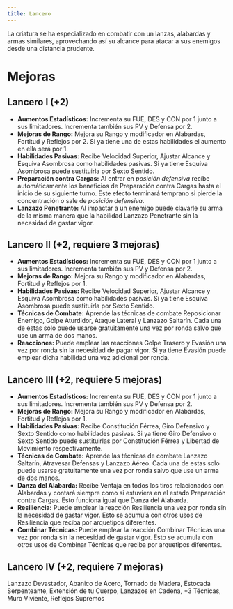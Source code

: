 ```yaml
---
title: Lancero
---
```


La criatura se ha especializado en combatir con un lanzas, alabardas y armas similares, aprovechando así su alcance para atacar a sus enemigos desde una distancia prudente.

# Mejoras

## Lancero I (+2)

- **Aumentos Estadísticos:** Incrementa su FUE, DES y CON por 1 junto a sus limitadores. Incrementa también sus PV y Defensa por 2.
- **Mejoras de Rango:** Mejora su Rango y modificador en Alabardas, Fortitud y Reflejos por 2. Si ya tiene una de estas habilidades el aumento en ella será por 1. 
- **Habilidades Pasivas:** Recibe Velocidad Superior, Ajustar Alcance y Esquiva Asombrosa como habilidades pasivas. Si ya tiene Esquiva Asombrosa puede sustituirla por Sexto Sentido.
- **Preparación contra Cargas:** Al entrar en *posición defensiva* recibe automáticamente los beneficios de Preparación contra Cargas hasta el inicio de su siguiente turno. Este efecto terminará temprano si pierde la concentración o sale de *posición defensiva*. 
- **Lanzazo Penetrante:** Al impactar a un enemigo puede clavarle su arma de la misma manera que la habilidad Lanzazo Penetrante sin la necesidad de gastar vigor.

## Lancero II (+2, requiere 3 mejoras)

- **Aumentos Estadísticos:** Incrementa su FUE, DES y CON por 1 junto a sus limitadores. Incrementa también sus PV y Defensa por 2.
- **Mejoras de Rango:** Mejora su Rango y modificador en Alabardas, Fortitud y Reflejos por 1.
- **Habilidades Pasivas:** Recibe Velocidad Superior, Ajustar Alcance y Esquiva Asombrosa como habilidades pasivas. Si ya tiene Esquiva Asombrosa puede sustituirla por Sexto Sentido.
- **Técnicas de Combate:** Aprende las técnicas de combate Reposicionar Enemigo, Golpe Aturdidor, Ataque Lateral y Lanzazo Saltarín. Cada una de estas solo puede usarse gratuitamente una vez por ronda salvo que use un arma de dos manos.
- **Reacciones:** Puede emplear las reacciones Golpe Trasero y Evasión una vez por ronda sin la necesidad de pagar vigor. Si ya tiene Evasión puede emplear dicha habilidad una vez adicional por ronda.

## Lancero III (+2, requiere 5 mejoras)

- **Aumentos Estadísticos:** Incrementa su FUE, DES y CON por 1 junto a sus limitadores. Incrementa también sus PV y Defensa por 2.
- **Mejoras de Rango:** Mejora su Rango y modificador en Alabardas, Fortitud y Reflejos por 1.
- **Habilidades Pasivas:** Recibe Constitución Férrea, Giro Defensivo y Sexto Sentido como habilidades pasivas. Si ya tiene Giro Defensivo o Sexto Sentido puede sustituirlas por Constitución Férrea y Libertad de Movimiento respectivamente.
- **Técnicas de Combate:** Aprende las técnicas de combate Lanzazo Saltarín, Atravesar Defensas y Lanzazo Aéreo. Cada una de estas solo puede usarse gratuitamente una vez por ronda salvo que use un arma de dos manos.
- **Danza del Alabarda:** Recibe Ventaja en todos los tiros relacionados con Alabardas y contará siempre como si estuviera en el estado Preparación contra Cargas. Esto funciona igual que Danza del Alabarda.
- **Resiliencia:** Puede emplear la reacción Resiliencia una vez por ronda sin la necesidad de gastar vigor. Esto se acumula con otros usos de Resiliencia que reciba por arquetipos diferentes.
- **Combinar Técnicas:** Puede emplear la reacción Combinar Técnicas una vez por ronda sin la necesidad de gastar vigor. Esto se acumula con otros usos de Combinar Técnicas que reciba por arquetipos diferentes.

## Lancero IV (+2, requiere 7 mejoras)

Lanzazo Devastador, Abanico de Acero, Tornado de Madera, Estocada Serpenteante, Extensión de tu Cuerpo, Lanzazos en Cadena, +3 Técnicas, Muro Viviente, Reflejos Supremos

